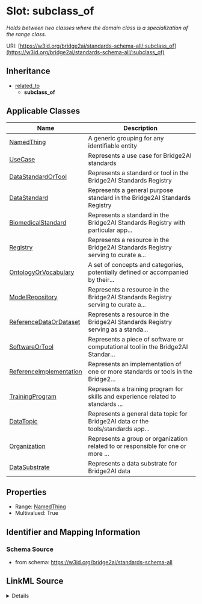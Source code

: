 # Slot: subclass_of
_Holds between two classes where the domain class is a specialization of the range class._


URI: [https://w3id.org/bridge2ai/standards-schema-all/:subclass_of](https://w3id.org/bridge2ai/standards-schema-all/:subclass_of)




## Inheritance

* [related_to](related_to.md)
    * **subclass_of**





## Applicable Classes

| Name | Description |
| --- | --- |
[NamedThing](NamedThing.md) | A generic grouping for any identifiable entity
[UseCase](UseCase.md) | Represents a use case for Bridge2AI standards
[DataStandardOrTool](DataStandardOrTool.md) | Represents a standard or tool in the Bridge2AI Standards Registry
[DataStandard](DataStandard.md) | Represents a general purpose standard in the Bridge2AI Standards Registry
[BiomedicalStandard](BiomedicalStandard.md) | Represents a standard in the Bridge2AI Standards Registry with particular app...
[Registry](Registry.md) | Represents a resource in the Bridge2AI Standards Registry serving to curate a...
[OntologyOrVocabulary](OntologyOrVocabulary.md) | A set of concepts and categories, potentially defined or accompanied by their...
[ModelRepository](ModelRepository.md) | Represents a resource in the Bridge2AI Standards Registry serving to curate a...
[ReferenceDataOrDataset](ReferenceDataOrDataset.md) | Represents a resource in the Bridge2AI Standards Registry serving as a standa...
[SoftwareOrTool](SoftwareOrTool.md) | Represents a piece of software or computational tool in the Bridge2AI Standar...
[ReferenceImplementation](ReferenceImplementation.md) | Represents an implementation of one or more standards or tools in the Bridge2...
[TrainingProgram](TrainingProgram.md) | Represents a training program for skills and experience related to standards ...
[DataTopic](DataTopic.md) | Represents a general data topic for Bridge2AI data or the tools/standards app...
[Organization](Organization.md) | Represents a group or organization related to or responsible for one or more ...
[DataSubstrate](DataSubstrate.md) | Represents a data substrate for Bridge2AI data






## Properties

* Range: [NamedThing](NamedThing.md)
* Multivalued: True








## Identifier and Mapping Information







### Schema Source


* from schema: https://w3id.org/bridge2ai/standards-schema-all




## LinkML Source

<details>
```yaml
name: subclass_of
description: Holds between two classes where the domain class is a specialization
  of the range class.
from_schema: https://w3id.org/bridge2ai/standards-schema-all
exact_mappings:
- rdfs:subClassOf
- MESH:isa
narrow_mappings:
- rdfs:subPropertyOf
rank: 1000
is_a: related_to
domain: NamedThing
multivalued: true
inherited: true
alias: subclass_of
domain_of:
- NamedThing
range: NamedThing

```
</details>